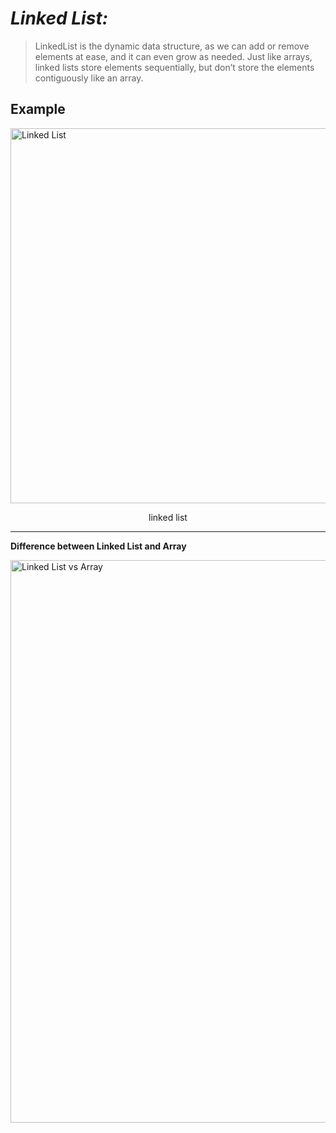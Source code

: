 # ***Linked List:***
> LinkedList is the dynamic data structure, as we can add or remove elements at ease, and it can even grow as needed. Just like arrays, linked lists store elements sequentially, but don’t store the elements contiguously like an array. 


**Example**
---

 <img src="https://raw.githubusercontent.com/PhurbaGyalzen/Techincal-Interview-Preparation-for-Datastructures-and-Algorithms-in-Javascript/70e79a1a7366d3af223ccff54f37bbfa53cc5696/Data%20Structure/Media/photo_2022-09-02_10-51-13.jpg" alt="Linked List" style="width:600px; display: block;
  margin-left: auto;
  margin-right: auto;"/>
  
  <p style= "text-align: center;">linked list</p>

  ---

  **Difference between Linked List and Array**

  <img src="https://miro.medium.com/max/3572/1*Lnb0IARMGORn_c-gYf-24g.png" alt="Linked List vs Array" style="width:900px; display: block;
  margin-left: auto;
  margin-right: auto;"/>
